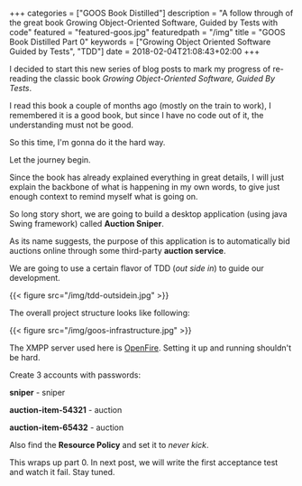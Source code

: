 +++
categories = ["GOOS Book Distilled"]
description = "A follow through of the great book Growing Object-Oriented Software, Guided by Tests with code"
featured = "featured-goos.jpg"
featuredpath = "/img"
title = "GOOS Book Distilled Part 0"
keywords = ["Growing Object Oriented Software Guided by Tests", "TDD"]
date = 2018-02-04T21:08:43+02:00
+++

I decided to start this new series of blog posts to mark my progress of re-reading the classic book *Growing Object-Oriented Software, Guided By Tests*.

I read this book a couple of months ago (mostly on the train to work), I remembered it is a good book, but since I have no code out of it, the understanding must not be good.

So this time, I'm gonna do it the hard way.

Let the journey begin.

Since the book has already explained everything in great details, I will just explain the backbone of what is happening in my own words, to give just enough context to remind myself what is going on.

So long story short, we are going to build a desktop application (using java Swing framework) called **Auction Sniper**.

As its name suggests, the purpose of this application is to automatically bid auctions online through some third-party **auction service**.

We are going to use a certain flavor of TDD  (*out side in*) to guide our development.

{{< figure src="/img/tdd-outsidein.jpg" >}}

The overall project structure looks like following:

{{< figure src="/img/goos-infrastructure.jpg" >}}

The XMPP server used here is [OpenFire](http://download.igniterealtime.org/openfire/docs/latest/documentation/install-guide.html). Setting it up and running shouldn't be hard.

Create 3 accounts with passwords:

**sniper** - sniper

**auction-item-54321** - auction

**auction-item-65432** - auction

Also find the **Resource Policy** and set it to *never kick*.

This wraps up part 0. In next post, we will write the first acceptance test and watch it fail. Stay tuned.

